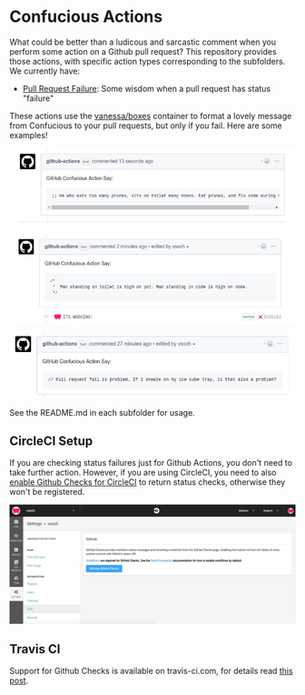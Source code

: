 # Confucious Actions

What could be better than a ludicous and sarcastic comment when you perform
some action on a Github pull request? This repository provides those actions,
with specific action types corresponding to the subfolders. We currently have:

 - [Pull Request Failure](pull_request_fail): Some wisdom when a pull request has status "failure"

These actions use the 
[vanessa/boxes](https://www.github.com/vsoch/boxes) container to format
a lovely message from Confucious to your pull requests, but only if you fail.
Here are some examples!

![img/action1.png](img/action1.png)

![img/action2.png](img/action2.png)

![img/action3.png](img/action3.png)

See the README.md in each subfolder for usage.

## CircleCI Setup
If you are checking status failures just for Github Actions, you don't need
to take further action. However, if you are using CircleCI, you need
to also [enable Github Checks for CircleCI](https://circleci.com/blog/see-the-status-of-your-circleci-workflows-in-github/)
to return status checks, otherwise they won't be registered.

![img/github-checks.png](img/github-checks.png)

## Travis CI

Support for Github Checks is available on travis-ci.com, for details
read [this post](https://blog.travis-ci.com/2018-05-07-announcing-support-for-github-checks-api-on-travis-ci-com).

